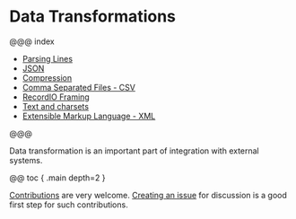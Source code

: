 # Data Transformations


@@@ index

* [Parsing Lines](parsing-lines.md)
* [JSON](json.md)
* [Compression](compression.md)
* [Comma Separated Files - CSV](csv.md)
* [RecordIO Framing](simple-codecs.md)
* [Text and charsets](text.md)
* [Extensible Markup Language - XML](xml.md)

@@@

Data transformation is an important part of integration with external systems.

@@ toc { .main depth=2 }

[Contributions](https://github.com/apache/pekko-connectors/blob/main/CONTRIBUTING.md) are very welcome.
[Creating an issue](https://github.com/apache/pekko-connectors/issues) for discussion is a good first step for such contributions.


